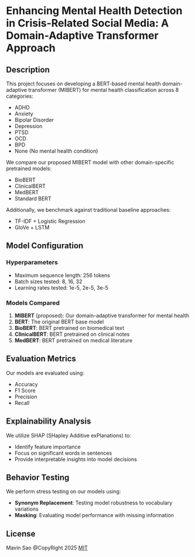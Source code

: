 # Enhancing Mental Health Detection in Crisis-Related Social Media: A Domain-Adaptive Transformer Approach

## Description

This project focuses on developing a BERT-based mental health domain-adaptive transformer (MIBERT) for mental health classification across 8 categories:
- ADHD
- Anxiety
- Bipolar Disorder
- Depression
- PTSD
- OCD
- BPD
- None (No mental health condition)

We compare our proposed MIBERT model with other domain-specific pretrained models:
- BioBERT
- ClinicalBERT
- MedBERT
- Standard BERT

Additionally, we benchmark against traditional baseline approaches:
- TF-IDF + Logistic Regression
- GloVe + LSTM

## Model Configuration

### Hyperparameters
- Maximum sequence length: 256 tokens
- Batch sizes tested: 8, 16, 32
- Learning rates tested: 1e-5, 2e-5, 3e-5

### Models Compared
1. **MIBERT** (proposed): Our domain-adaptive transformer for mental health
2. **BERT**: The original BERT base model
3. **BioBERT**: BERT pretrained on biomedical text
4. **ClinicalBERT**: BERT pretrained on clinical notes
5. **MedBERT**: BERT pretrained on medical literature

## Evaluation Metrics

Our models are evaluated using:
- Accuracy
- F1 Score
- Precision
- Recall

## Explainability Analysis

We utilize SHAP (SHapley Additive exPlanations) to:
- Identify feature importance
- Focus on significant words in sentences
- Provide interpretable insights into model decisions

## Behavior Testing

We perform stress testing on our models using:
- **Synonym Replacement**: Testing model robustness to vocabulary variations
- **Masking**: Evaluating model performance with missing information

## License

Mavin Sao @CopyRight 2025 [MIT](https://choosealicense.com/licenses/mit/)